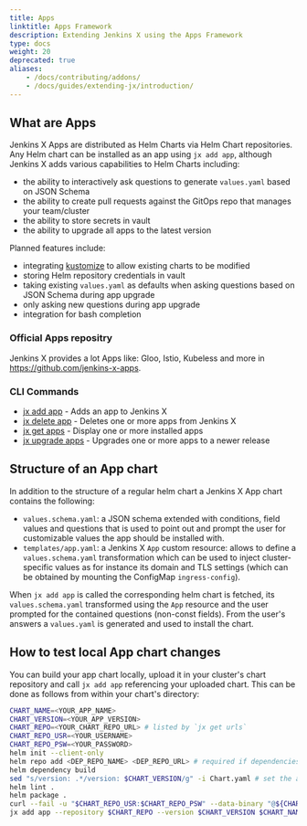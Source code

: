 ```yaml
---
title: Apps
linktitle: Apps Framework
description: Extending Jenkins X using the Apps Framework
type: docs
weight: 20
deprecated: true
aliases:
    - /docs/contributing/addons/
    - /docs/guides/extending-jx/introduction/
---
```


## What are Apps

Jenkins X Apps are distributed as Helm Charts via Helm Chart repositories. Any Helm chart can be installed as an app
using `jx add app`, although Jenkins X adds various capabilities to Helm Charts including:

* the ability to interactively ask questions to generate `values.yaml` based on JSON Schema
* the ability to create pull requests against the GitOps repo that manages your team/cluster
* the ability to store secrets in vault
* the ability to upgrade all apps to the latest version

Planned features include:

* integrating [kustomize](https://github.com/kubernetes-sigs/kustomize) to allow existing charts to be modified
* storing Helm repository credentials in vault
* taking existing `values.yaml` as defaults when asking questions based on JSON Schema during app upgrade
* only asking new questions during app upgrade
* integration for bash completion

### Official Apps repositry

Jenkins X provides a lot Apps like: Gloo, Istio, Kubeless and more in https://github.com/jenkins-x-apps.

### CLI Commands

* [jx add app](/commands/jx_add_app/) - Adds an app to Jenkins X
* [jx delete app](/commands/jx_delete_app/) - Deletes one or more apps from Jenkins X
* [jx get apps](/commands/jx_get_apps/) - Display one or more installed apps
* [jx upgrade apps](/commands/jx_upgrade_apps/) - Upgrades one or more apps to a newer release

## Structure of an App chart

In addition to the structure of a regular helm chart a Jenkins X App chart contains the following:

* `values.schema.yaml`: a JSON schema extended with conditions, field values and questions that is used to point out and prompt the user for customizable values the app should be installed with.
* `templates/app.yaml`: a Jenkins X `App` custom resource: allows to define a `values.schema.yaml` transformation which can be used to inject cluster-specific values as for instance its domain and TLS settings (which can be obtained by mounting the ConfigMap `ingress-config`).

When `jx add app` is called the corresponding helm chart is fetched, its `values.schema.yaml` transformed using the `App` resource and the user prompted for the contained questions (non-const fields).
From the user's answers a `values.yaml` is generated and used to install the chart.

## How to test local App chart changes

You can build your app chart locally, upload it in your cluster's chart repository and call `jx add app` referencing your uploaded chart.
This can be done as follows from within your chart's directory:

```sh
CHART_NAME=<YOUR_APP_NAME>
CHART_VERSION=<YOUR_APP_VERSION>
CHART_REPO=<YOUR_CHART_REPO_URL> # listed by `jx get urls`
CHART_REPO_USR=<YOUR_USERNAME>
CHART_REPO_PSW=<YOUR_PASSWORD>
helm init --client-only
helm repo add <DEP_REPO_NAME> <DEP_REPO_URL> # required if dependencies need to be loaded
helm dependency build
sed "s/version: .*/version: $CHART_VERSION/g" -i Chart.yaml # set the app's current version
helm lint .
helm package .
curl --fail -u "$CHART_REPO_USR:$CHART_REPO_PSW" --data-binary "@${CHART_NAME}-${CHART_VERSION}.tgz" ${CHART_REPO}/api/charts
jx add app --repository $CHART_REPO --version $CHART_VERSION $CHART_NAME
```
